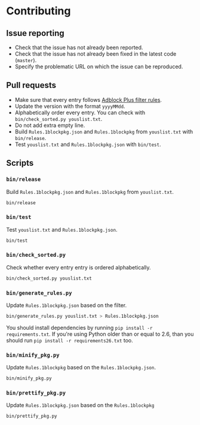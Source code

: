 # Contributing

## Issue reporting

- Check that the issue has not already been reported.
- Check that the issue has not already been fixed in the latest code (`master`).
- Specify the problematic URL on which the issue can be reproduced.

## Pull requests

- Make sure that every entry follows [Adblock Plus filter rules](https://adblockplus.org/en/filters).
- Update the version with the format `yyyyMMdd`.
- Alphabetically order every entry. You can check with `bin/check_sorted.py youslist.txt`.
- Do not add extra empty line.
- Build `Rules.1blockpkg.json` and `Rules.1blockpkg` from `youslist.txt` with `bin/release`.
- Test `youslist.txt` and `Rules.1blockpkg.json` with `bin/test`.

## Scripts

### `bin/release`

Build `Rules.1blockpkg.json` and `Rules.1blockpkg` from `youslist.txt`.

``` sh
bin/release
```

### `bin/test`

Test `youslist.txt` and `Rules.1blockpkg.json`.

``` sh
bin/test
```

### `bin/check_sorted.py`

Check whether every entry entry is ordered alphabetically.

``` sh
bin/check_sorted.py youslist.txt
```

### `bin/generate_rules.py`

Update `Rules.1blockpkg.json` based on the filter.

``` sh
bin/generate_rules.py youslist.txt > Rules.1blockpkg.json
```

You should install dependencies by running `pip install -r requirements.txt`. If
you're using Python older than or equal to 2.6, than you should run
`pip install -r requirements26.txt` too.

### `bin/minify_pkg.py`

Update `Rules.1blockpkg` based on the `Rules.1blockpkg.json`.

``` sh
bin/minify_pkg.py
```

### `bin/prettify_pkg.py`

Update `Rules.1blockpkg.json` based on the `Rules.1blockpkg`

``` sh
bin/prettify_pkg.py
```
